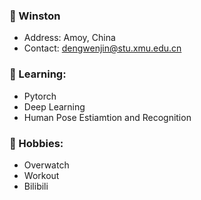 ### 👋 Winston
- Address: Amoy, China
- Contact: dengwenjin@stu.xmu.edu.cn
### 🌱 Learning:
- Pytorch
- Deep Learning
- Human Pose Estiamtion and Recognition
### 💬 Hobbies:
- Overwatch
- Workout
- Bilibili
<!--
**WinstonDeng/WinstonDeng** is a ✨ _special_ ✨ repository because its `README.md` (this file) appears on your GitHub profile.

Here are some ideas to get you started:

- 🔭 I’m currently working on ...
- 👯 I’m looking to collaborate on ...
- 🤔 I’m looking for help with ...
- 💬 Ask me about ...
- 📫 How to reach me: ...
- 😄 Pronouns: ...
- ⚡ Fun fact: ...
-->
